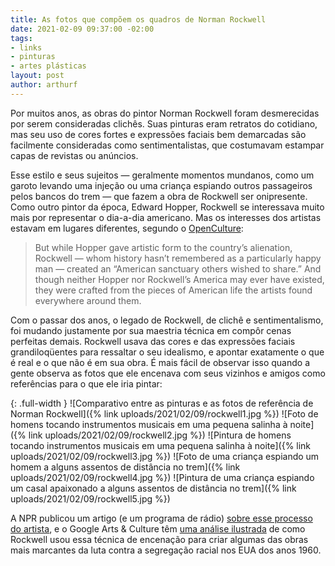 ```yaml
---
title: As fotos que compõem os quadros de Norman Rockwell
date: 2021-02-09 09:37:00 -02:00
tags:
- links
- pinturas
- artes plásticas
layout: post
author: arthurf
---
```


Por muitos anos, as obras do pintor Norman Rockwell foram desmerecidas por serem consideradas clichês. Suas pinturas eram retratos do cotidiano, mas seu uso de cores fortes e expressões faciais bem demarcadas são facilmente consideradas como sentimentalistas, que costumavam estampar capas de revistas ou anúncios.

Esse estilo e seus sujeitos — geralmente momentos mundanos, como um garoto levando uma injeção ou uma criança espiando outros passageiros pelos bancos do trem — que fazem a obra de Rockwell ser onipresente. Como outro pintor da época, Edward Hopper, Rockwell se interessava muito mais por representar o dia-a-dia americano. Mas os interesses dos artistas estavam em lugares diferentes, segundo o [OpenCulture](https://www.openculture.com/2021/02/how-norman-rockwell-used-photographs-to-create-his-famous-paintings.html):

> But while Hopper gave artistic form to the country’s alienation, Rockwell — whom history hasn’t remembered as a particularly happy man — created an “American sanctuary others wished to share.” And though neither Hopper nor Rockwell’s America may ever have existed, they were crafted from the pieces of American life the artists found everywhere around them.

Com o passar dos anos, o legado de Rockwell, de clichê e sentimentalismo, foi mudando justamente por sua maestria técnica em compôr cenas perfeitas demais. Rockwell usava das cores e das expressões faciais grandiloqüentes para ressaltar o seu idealismo, e apontar exatamente o que é real e o que não é em sua obra. É mais fácil de observar isso quando a gente observa as fotos que ele encenava com seus vizinhos e amigos como referências para o que ele iria pintar:

{: .full-width }
![Comparativo entre as pinturas e as fotos de referência de Norman Rockwell]({% link uploads/2021/02/09/rockwell1.jpg %})
![Foto de homens tocando instrumentos musicais em uma pequena salinha à noite]({% link uploads/2021/02/09/rockwell2.jpg %})
![Pintura de homens tocando instrumentos musicais em uma pequena salinha à noite]({% link uploads/2021/02/09/rockwell3.jpg %})
![Foto de uma criança espiando um homem a alguns assentos de distância no trem]({% link uploads/2021/02/09/rockwell4.jpg %})
![Pintura de uma criança espiando um casal apaixonado a alguns assentos de distância no trem]({% link uploads/2021/02/09/rockwell5.jpg %})

A NPR publicou um artigo (e um programa de rádio) [sobre esse processo do artista](https://www.npr.org/sections/pictureshow/2009/11/rockwell.html/), e o Google Arts & Culture têm [uma análise ilustrada](https://artsandculture.google.com/story/discover-norman-rockwell-s-reference-photos-for-his-most-famous-paintings/iALCpe8lCP9QJg) de como Rockwell usou essa técnica de encenação para criar algumas das obras mais marcantes da luta contra a segregação racial nos EUA dos anos 1960.
